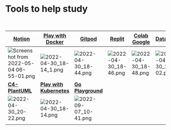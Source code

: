 # **Tools to help study**
<br>

|[**Notion**](https://www.notion.so/)|[Play with Docker](https://labs.play-with-docker.com/)|[Gitpod](https://www.gitpod.io/)|[Replit](https://replit.com/)|[Colab Google](https://colab.research.google.com/)|[Datalore](https://datalore.jetbrains.com/)|[Codefresh](https://codefresh.io/)|
|--|--|--|--|--|--|--|
|![Screenshot from 2022-05-04 06-55-01.png](https://drive.google.com/uc?export=view&id=1IuhnqqStjk2XKBCU-sz3jb4FTXOd7VOu)|![2022-04-30_18-14_1.png](https://drive.google.com/uc?export=view&id=1x3rQGQ3EoBbgBlTRhCEzsKd1qfDwmiy3)|![2022-04-30_18-44.png](https://drive.google.com/uc?export=view&id=1OrTEaGVDtpNyUgg-lQHJYPXP6Prs5Gtx)|![2022-04-30_18-46.png](https://drive.google.com/uc?export=view&id=1iBwGhdy3vmu1zBU4_QLRgMM-Gj_cSy-i)|![2022-04-30_18-48.png](https://drive.google.com/uc?export=view&id=1U6FHTwzq-kmai_CLMnM2RU33uFhNLNKf)|![2022-04-30_19-02.png](https://drive.google.com/uc?export=view&id=1bQHoAXTqMQPkfJcx2g6wy6vXVQxBLO7F)|![2022-04-30_19-21.png](https://drive.google.com/uc?export=view&id=1a6YOmXYulyGhVI-o3sQXCpc3jHiQLyOF)|
|[**C4-PlantUML**](https://github.com/plantuml-stdlib/C4-PlantUML)|[**Play with Kubernetes**](https://labs.play-with-k8s.com/)|[**Go Playground**](https://go.dev/play/)  |  |  |  |  |
|![2022-04-30_20-22.png](https://drive.google.com/uc?export=view&id=1WjAUpBmO2QcN44sYVYacYEXcrGEXazLF)|![2022-04-30_18-14.png](https://drive.google.com/uc?export=view&id=1FDMQLCvb9xghPfFgRhLg0BQooKcTWKox)|![2022-09-07_10-41.png](https://drive.google.com/uc?export=view&id=1qorq2mXQ06EDs9M-uqimSWoEQCDY_WFn)  |  |  |  |  |
|  |  |  |  |  |  |  |

